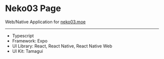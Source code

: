 # Neko03 Page

Web/Native Application for [neko03.moe](https://neko03.moe)

---

- Typescript
- Framework: Expo
- UI Library: React, React Native, React Native Web
- UI Kit: Tamagui
